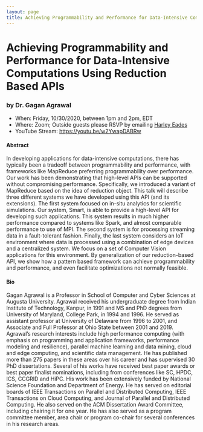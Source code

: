 ```yaml
---
layout: page
title: Achieving Programmability and Performance for Data-Intensive Computations Using Reduction Based APIs
---
```


Achieving Programmability and Performance for Data-Intensive Computations Using Reduction Based APIs
======
### by Dr. Gagan Agrawal

- When: Friday, 10/30/2020, between 1pm and 2pm, EDT
- Where: Zoom; Outside guests please RSVP by emailing <a href="mailto:harley.eades@gmail.com">Harley Eades</a>
- YouTube Stream: <https://youtu.be/w2YwapDABRw>

#### Abstract

In developing applications for data-intensive computations, there has
typically been a tradeoff between programmability and performance,
with frameworks like MapReduce preferring programmability over
performance. Our work has been demonstrating that high-level APIs can
be supported without compromising performance. Specifically, we
introduced a variant of MapReduce based on the idea of reduction
object. This talk will describe three different systems we have
developed using this API (and its extensions). The first system
focused on in-situ analytics for scientific simulations. Our system,
Smart, is able to provide a high-level API for developing such
applications. This system results in much higher performance compared
to systems like Spark, and almost comparable performance to use of
MPI.  The second system is for processing streaming data in a
fault-tolerant fashion. Finally, the last system considers an IoT
environment where data is processed using a combination of edge
devices and a centralized system. We focus on a set of Computer Vision
applications for this environment. By generalization of our
reduction-based API, we show how a pattern based framework can achieve
programmability and performance, and even facilitate optimizations not
normally feasible.

#### Bio

Gagan Agrawal is a Professor in School of Computer and Cyber Sciences
at Augusta University.  Agrawal received his undergraduate degree from
Indian Institute of Technology, Kanpur, in 1991 and MS and PhD degrees
from University of Maryland, College Park, in 1994 and 1996. He served
as assistant professor at University of Delaware from 1996 to 2001,
and Associate and Full Professor at Ohio State between 2001 and
2019. Agrawal’s research interests include high performance computing
(with emphasis on programming and application frameworks, performance
modeling and resilience), parallel machine learning and data mining,
cloud and edge computing, and scientific data management. He has
published more than 275 papers in these areas over his career and has
supervised 30 PhD dissertations. Several of his works have received
best paper awards or best paper finalist nominations, including from
conferences like SC, HPDC, ICS, CCGRID and HiPC. His work has been
extensively funded by National Science Foundation and Department of
Energy. He has served on editorial boards of IEEE Transactions on
Parallel and Distributed Computing, IEEE Transactions on Cloud
Computing, and Journal of Parallel and Distributed Computing. He also
served on the ACM Dissertation Award Committee, including chairing it
for one year. He has also served as a program committee member, area
chair or program co-chair for several conferences in his research
areas.
